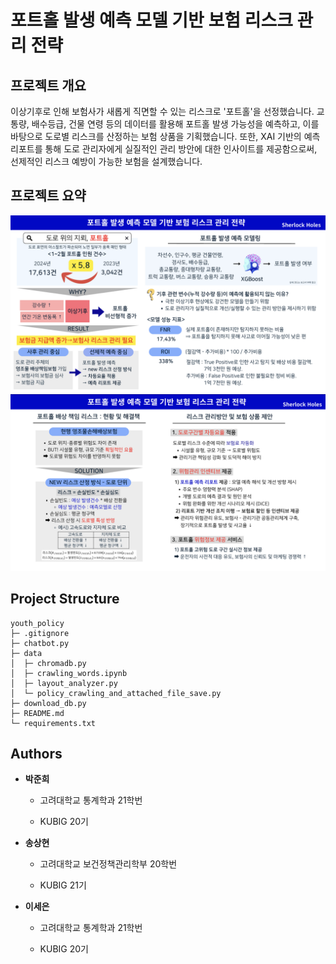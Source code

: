 # 포트홀 발생 예측 모델 기반 보험 리스크 관리 전략

## 프로젝트 개요

이상기후로 인해 보험사가 새롭게 직면할 수 있는 리스크로 '포트홀'을 선정했습니다. 교통량, 배수등급, 건물 연령 등의 데이터를 활용해 포트홀 발생 가능성을 예측하고, 이를 바탕으로 도로별 리스크를 산정하는 보험 상품을 기획했습니다. 또한, XAI 기반의 예측 리포트를 통해 도로 관리자에게 실질적인 관리 방안에 대한 인사이트를 제공함으로써, 선제적인 리스크 예방이 가능한 보험을 설계했습니다.

## 프로젝트 요약
![image1](https://github.com/KU-BIG/KUBIG_2025_SPRING/blob/63d876e3a521e7ff949ae4b1aae2f39ee4de60e7/KUBIG%20CONFERENCE/Sherlock%20Holes/summary/summary1.png)
![image2](https://github.com/KU-BIG/KUBIG_2025_SPRING/blob/63d876e3a521e7ff949ae4b1aae2f39ee4de60e7/KUBIG%20CONFERENCE/Sherlock%20Holes/summary/summary2.png)


## Project Structure

```
youth_policy
├─ .gitignore
├─ chatbot.py
├─ data
│  ├─ chromadb.py
│  ├─ crawling_words.ipynb
│  ├─ layout_analyzer.py
│  └─ policy_crawling_and_attached_file_save.py
├─ download_db.py
├─ README.md
└─ requirements.txt
```

## Authors


- **박준희** 

    - 고려대학교 통계학과 21학번

    - KUBIG 20기

- **송상현**

    - 고려대학교 보건정책관리학부 20학번

    - KUBIG 21기

- **이세은**

    - 고려대학교 통계학과 21학번

    - KUBIG 20기
